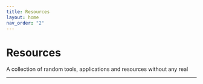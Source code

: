 ```yaml
---
title: Resources
layout: home
nav_order: "2"
---
```

# Resources
A collection of random tools, applications and resources without any real 

----
